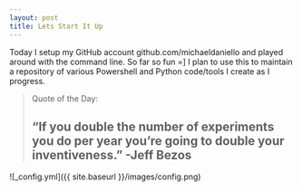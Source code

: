 ```yaml
---
layout: post
title: Lets Start It Up
---
```


<div class="entry-content">
		<p>Today I setup my GitHub account github.com/michaeldaniello and played around with the command line. So far so fun =] I plan to use this to maintain a repository of various Powershell and Python code/tools I create as I progress.</p>
<blockquote><p>Quote of the Day:</p>
<h2><b>“If you double the number of experiments you do per year you’re going to double your inventiveness.” -Jeff Bezos</b></h2>
</blockquote>
	</div>

![_config.yml]({{ site.baseurl }}/images/config.png)


